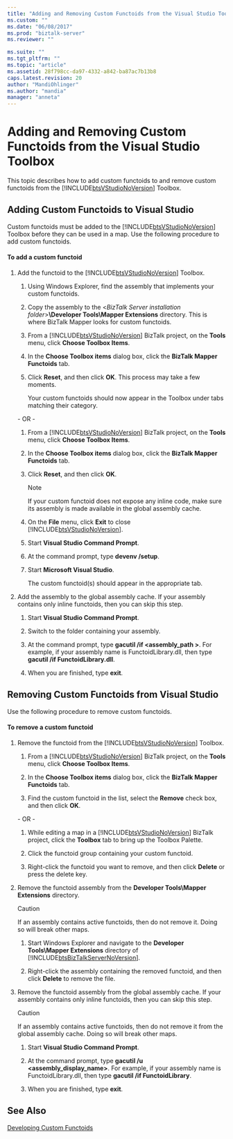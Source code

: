 ```yaml
---
title: "Adding and Removing Custom Functoids from the Visual Studio Toolbox | Microsoft Docs"
ms.custom: ""
ms.date: "06/08/2017"
ms.prod: "biztalk-server"
ms.reviewer: ""

ms.suite: ""
ms.tgt_pltfrm: ""
ms.topic: "article"
ms.assetid: 28f798cc-da97-4332-a842-ba87ac7b13b8
caps.latest.revision: 20
author: "MandiOhlinger"
ms.author: "mandia"
manager: "anneta"
---
```

# Adding and Removing Custom Functoids from the Visual Studio Toolbox
This topic describes how to add custom functoids to and remove custom functoids from the [!INCLUDE[btsVStudioNoVersion](../includes/btsvstudionoversion-md.md)] Toolbox.  
  
## Adding Custom Functoids to Visual Studio  
 Custom functoids must be added to the [!INCLUDE[btsVStudioNoVersion](../includes/btsvstudionoversion-md.md)] Toolbox before they can be used in a map. Use the following procedure to add custom functoids.  
  
#### To add a custom functoid  
  
1.  Add the functoid to the [!INCLUDE[btsVStudioNoVersion](../includes/btsvstudionoversion-md.md)] Toolbox.  
  
    1.  Using Windows Explorer, find the assembly that implements your custom functoids.  
  
    2.  Copy the assembly to the \<*BizTalk Server installation folder*>**\Developer Tools\Mapper Extensions** directory. This is where BizTalk Mapper looks for custom functoids.  
  
    3.  From a [!INCLUDE[btsVStudioNoVersion](../includes/btsvstudionoversion-md.md)] BizTalk project, on the **Tools** menu, click **Choose Toolbox Items**.  
  
    4.  In the **Choose Toolbox items** dialog box, click the **BizTalk Mapper Functoids** tab.  
  
    5.  Click **Reset**, and then click **OK**. This process may take a few moments.  
  
         Your custom functoids should now appear in the Toolbox under tabs matching their category.  
  
     \- OR -  
  
    1.  From a [!INCLUDE[btsVStudioNoVersion](../includes/btsvstudionoversion-md.md)] BizTalk project, on the **Tools** menu, click **Choose Toolbox Items**.  
  
    2.  In the **Choose Toolbox items** dialog box, click the **BizTalk Mapper Functoids** tab.  
  
    3.  Click **Reset**, and then click **OK**.  
  
        > [!NOTE]
        >  If your custom functoid does not expose any inline code, make sure its assembly is made available in the global assembly cache.  
  
    4.  On the **File** menu, click **Exit** to close [!INCLUDE[btsVStudioNoVersion](../includes/btsvstudionoversion-md.md)].  
  
    5.  Start **Visual Studio Command Prompt**.  
  
    6.  At the command prompt, type **devenv /setup**.  
  
    7.  Start **Microsoft Visual Studio**.  
  
         The custom functoid(s) should appear in the appropriate tab.  
  
2.  Add the assembly to the global assembly cache. If your assembly contains only inline functoids, then you can skip this step.  
  
    1.  Start **Visual Studio Command Prompt**.  
  
    2.  Switch to the folder containing your assembly.  
  
    3.  At the command prompt, type **gacutil /if <assembly_path >**. For example, if your assembly name is FunctoidLibrary.dll, then type **gacutil /if FunctoidLibrary.dll**.  
  
    4.  When you are finished, type **exit**.  
  
## Removing Custom Functoids from Visual Studio  
 Use the following procedure to remove custom functoids.  
  
#### To remove a custom functoid  
  
1.  Remove the functoid from the [!INCLUDE[btsVStudioNoVersion](../includes/btsvstudionoversion-md.md)] Toolbox.  
  
    1.  From a [!INCLUDE[btsVStudioNoVersion](../includes/btsvstudionoversion-md.md)] BizTalk project, on the **Tools** menu, click **Choose Toolbox Items**.  
  
    2.  In the **Choose Toolbox items** dialog box, click the **BizTalk Mapper Functoids** tab.  
  
    3.  Find the custom functoid in the list, select the **Remove** check box, and then click **OK**.  
  
     \- OR -  
  
    1.  While editing a map in a [!INCLUDE[btsVStudioNoVersion](../includes/btsvstudionoversion-md.md)] BizTalk project, click the **Toolbox** tab to bring up the Toolbox Palette.  
  
    2.  Click the functoid group containing your custom functoid.  
  
    3.  Right-click the functoid you want to remove, and then click **Delete** or press the delete key.  
  
2.  Remove the functoid assembly from the **Developer Tools\Mapper Extensions** directory.  
  
    > [!CAUTION]
    >  If an assembly contains active functoids, then do not remove it. Doing so will break other maps.  
  
    1.  Start Windows Explorer and navigate to the **Developer Tools\Mapper Extensions** directory of [!INCLUDE[btsBizTalkServerNoVersion](../includes/btsbiztalkservernoversion-md.md)].  
  
    2.  Right-click the assembly containing the removed functoid, and then click **Delete** to remove the file.  
  
3.  Remove the functoid assembly from the global assembly cache. If your assembly contains only inline functoids, then you can skip this step.  
  
    > [!CAUTION]
    >  If an assembly contains active functoids, then do not remove it from the global assembly cache. Doing so will break other maps.  
  
    1.  Start **Visual Studio Command Prompt**.  
  
    2.  At the command prompt, type **gacutil /u <assembly_display_name>**. For example, if your assembly name is FunctoidLibrary.dll, then type **gacutil /if FunctoidLibrary**.  
  
    3.  When you are finished, type **exit**.  
  
## See Also  
 [Developing Custom Functoids](../core/developing-custom-functoids.md)